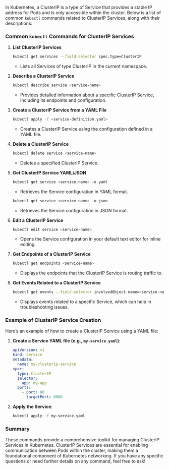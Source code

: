 In Kubernetes, a ClusterIP is a type of Service that provides a stable IP address for Pods and is only accessible within the cluster. Below is a list of common `kubectl` commands related to ClusterIP Services, along with their descriptions:

### Common `kubectl` Commands for ClusterIP Services

1. **List ClusterIP Services**
   ```bash
   kubectl get services --field-selector spec.type=ClusterIP
   ```
   - Lists all Services of type ClusterIP in the current namespace.

2. **Describe a ClusterIP Service**
   ```bash
   kubectl describe service <service-name>
   ```
   - Provides detailed information about a specific ClusterIP Service, including its endpoints and configuration.

3. **Create a ClusterIP Service from a YAML File**
   ```bash
   kubectl apply -f <service-definition.yaml>
   ```
   - Creates a ClusterIP Service using the configuration defined in a YAML file.

4. **Delete a ClusterIP Service**
   ```bash
   kubectl delete service <service-name>
   ```
   - Deletes a specified ClusterIP Service.

5. **Get ClusterIP Service YAML/JSON**
   ```bash
   kubectl get service <service-name> -o yaml
   ```
   - Retrieves the Service configuration in YAML format.

   ```bash
   kubectl get service <service-name> -o json
   ```
   - Retrieves the Service configuration in JSON format.

6. **Edit a ClusterIP Service**
   ```bash
   kubectl edit service <service-name>
   ```
   - Opens the Service configuration in your default text editor for inline editing.

7. **Get Endpoints of a ClusterIP Service**
   ```bash
   kubectl get endpoints <service-name>
   ```
   - Displays the endpoints that the ClusterIP Service is routing traffic to.

8. **Get Events Related to a ClusterIP Service**
   ```bash
   kubectl get events --field-selector involvedObject.name=<service-name>
   ```
   - Displays events related to a specific Service, which can help in troubleshooting issues.

### Example of ClusterIP Service Creation

Here’s an example of how to create a ClusterIP Service using a YAML file:

1. **Create a Service YAML file (e.g., `my-service.yaml`)**:
   ```yaml
   apiVersion: v1
   kind: Service
   metadata:
     name: my-clusterip-service
   spec:
     type: ClusterIP
     selector:
       app: my-app
     ports:
       - port: 80
         targetPort: 8080
   ```

2. **Apply the Service**:
   ```bash
   kubectl apply -f my-service.yaml
   ```

### Summary

These commands provide a comprehensive toolkit for managing ClusterIP Services in Kubernetes. ClusterIP Services are essential for enabling communication between Pods within the cluster, making them a foundational component of Kubernetes networking. If you have any specific questions or need further details on any command, feel free to ask!